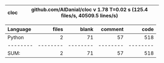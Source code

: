 cloc|github.com/AlDanial/cloc v 1.78  T=0.02 s (125.4 files/s, 40509.5 lines/s)
--- | ---

Language|files|blank|comment|code
:-------|-------:|-------:|-------:|-------:
Python|2|71|57|518
--------|--------|--------|--------|--------
SUM:|2|71|57|518
